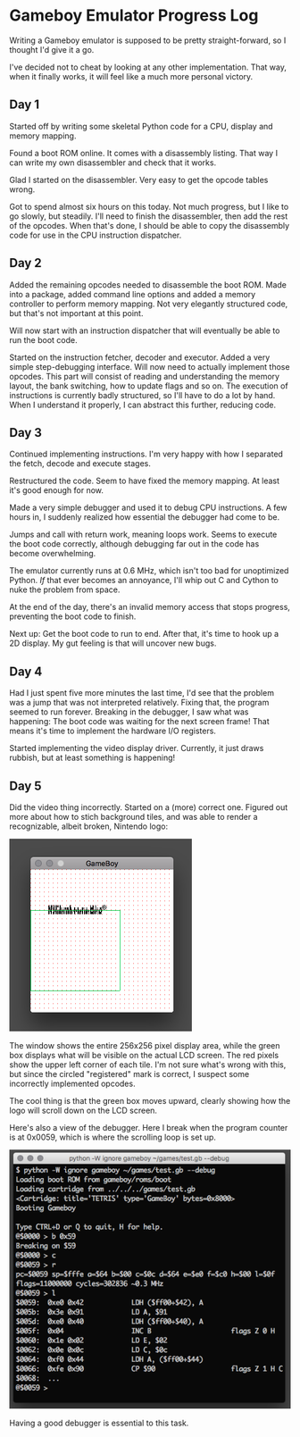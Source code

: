 Gameboy Emulator Progress Log
=============================

Writing a Gameboy emulator is supposed to be pretty straight-forward, so I
thought I'd give it a go.

I've decided not to cheat by looking at any other implementation. That way,
when it finally works, it will feel like a much more personal victory.

Day 1
-----

Started off by writing some skeletal Python code for a CPU, display and memory
mapping.

Found a boot ROM online. It comes with a disassembly listing. That way I can
write my own disassembler and check that it works.

Glad I started on the disassembler. Very easy to get the opcode tables wrong.

Got to spend almost six hours on this today. Not much progress, but I like to
go slowly, but steadily. I'll need to finish the disassembler, then add the
rest of the opcodes. When that's done, I should be able to copy the disassembly
code for use in the CPU instruction dispatcher.

Day 2
-----

Added the remaining opcodes needed to disassemble the boot ROM. Made into a
package, added command line options and added a memory controller to perform
memory mapping. Not very elegantly structured code, but that's not important at
this point.

Will now start with an instruction dispatcher that will eventually be able to
run the boot code.

Started on the instruction fetcher, decoder and executor. Added a very simple
step-debugging interface. Will now need to actually implement those opcodes.
This part will consist of reading and understanding the memory layout, the bank
switching, how to update flags and so on. The execution of instructions is
currently badly structured, so I'll have to do a lot by hand. When I understand
it properly, I can abstract this further, reducing code.

Day 3
-----

Continued implementing instructions. I'm very happy with how I separated the
fetch, decode and execute stages.

Restructured the code. Seem to have fixed the memory mapping. At least it's
good enough for now.

Made a very simple debugger and used it to debug CPU instructions.  A few hours
in, I suddenly realized how essential the debugger had come to be.

Jumps and call with return work, meaning loops work. Seems to execute the boot
code correctly, although debugging far out in the code has become overwhelming.

The emulator currently runs at 0.6 MHz, which isn't too bad for unoptimized
Python. *If* that ever becomes an annoyance, I'll whip out C and Cython to nuke
the problem from space.

At the end of the day, there's an invalid memory access that stops progress,
preventing the boot code to finish.

Next up: Get the boot code to run to end. After that, it's time to hook up a 2D
display. My gut feeling is that will uncover new bugs.

Day 4
-----

Had I just spent five more minutes the last time, I'd see that the problem was
a jump that was not interpreted relatively. Fixing that, the program seemed to
run forever. Breaking in the debugger, I saw what was happening: The boot code
was waiting for the next screen frame! That means it's time to implement the
hardware I/O registers.

Started implementing the video display driver. Currently, it just draws
rubbish, but at least something is happening!

Day 5
-----

Did the video thing incorrectly. Started on a (more) correct one. Figured out more
about how to stich background tiles, and was able to render a recognizable,
albeit broken, Nintendo logo:

![Broken Nintendo logo](boot-screen-01.png)

The window shows the entire 256x256 pixel display area, while the green box
displays what will be visible on the actual LCD screen. The red pixels show the
upper left corner of each tile. I'm not sure what's wrong with this, but since
the circled "registered" mark is correct, I suspect some incorrectly
implemented opcodes.

The cool thing is that the green box moves upward, clearly showing how the logo
will scroll down on the LCD screen.

Here's also a view of the debugger. Here I break when the program counter is at
0x0059, which is where the scrolling loop is set up.

![Example debugging session](debugger-01.png)

Having a good debugger is essential to this task.

